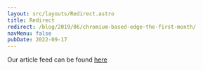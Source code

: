 ```yaml
---
layout: src/layouts/Redirect.astro
title: Redirect
redirect: /blog/2019/06/chromium-based-edge-the-first-month/
navMenu: false
pubDate: 2022-09-17
---
```

<div>
Our article feed can be found <a href="/blog/2019/06/chromium-based-edge-the-first-month/">here</a>
</div>
